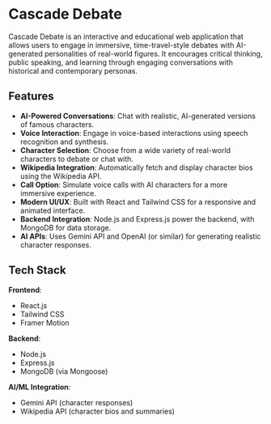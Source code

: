 # Cascade Debate

Cascade Debate is an interactive and educational web application that allows users to engage in immersive, time-travel-style debates with AI-generated personalities of real-world figures. It encourages critical thinking, public speaking, and learning through engaging conversations with historical and contemporary personas.

## Features

- **AI-Powered Conversations**: Chat with realistic, AI-generated versions of famous characters.
- **Voice Interaction**: Engage in voice-based interactions using speech recognition and synthesis.
- **Character Selection**: Choose from a wide variety of real-world characters to debate or chat with.
- **Wikipedia Integration**: Automatically fetch and display character bios using the Wikipedia API.
- **Call Option**: Simulate voice calls with AI characters for a more immersive experience.
- **Modern UI/UX**: Built with React and Tailwind CSS for a responsive and animated interface.
- **Backend Integration**: Node.js and Express.js power the backend, with MongoDB for data storage.
- **AI APIs**: Uses Gemini API and OpenAI (or similar) for generating realistic character responses.

## Tech Stack

**Frontend**:
- React.js
- Tailwind CSS
- Framer Motion

**Backend**:
- Node.js
- Express.js
- MongoDB (via Mongoose)

**AI/ML Integration**:
- Gemini API (character responses) 
- Wikipedia API (character bios and summaries)
